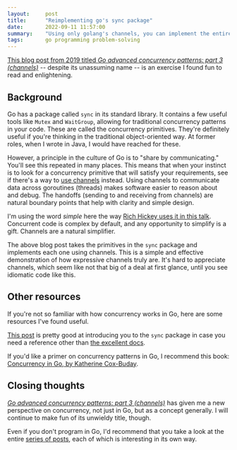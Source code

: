 ```yaml
---
layout:     post
title:      "Reimplementing go's sync package"
date:       2022-09-11 11:57:00
summary:    "Using only golang's channels, you can implement the entire sync package."
tags:       go programming problem-solving
---
```


[This blog post from 2019 titled *Go advanced concurrency patterns: part 3 (channels)*](https://blogtitle.github.io/go-advanced-concurrency-patterns-part-3-channels/) -- despite its unassuming name -- is an exercise I found fun to read and enlightening.

## Background

Go has a package called `sync` in its standard library. It contains a few useful tools like `Mutex` and `WaitGroup`, allowing for traditional concurrency patterns in your code. These are called the concurrency primitives. They're definitely useful if you're thinking in the traditional object-oriented way. At former roles, when I wrote in Java, I would have reached for these.

However, a principle in the culture of Go is to "share by communicating." You'll see this repeated in many places. This means that when your instinct is to look for a concurrency primitive that will satisfy your requirements, see if there's a way to [use channels](https://golangdocs.com/channels-in-golang) instead. Using channels to communicate data across goroutines (threads) makes software easier to reason about and debug. The handoffs (sending to and receiving from channels) are natural boundary points that help with clarity and simple design.

I'm using the word *simple* here the way [Rich Hickey uses it in this talk](https://www.youtube.com/watch?v=LKtk3HCgTa8). Concurrent code is complex by default, and any opportunity to simplify is a gift. Channels are a natural simplifier.

The above blog post takes the primitives in the `sync` package and implements each one using channels. This is a simple and effective demonstration of how expressive channels truly are. It's hard to appreciate channels, which seem like not that big of a deal at first glance, until you see idiomatic code like this.

## Other resources

If you're not so familiar with how concurrency works in Go, here are some resources I've found useful.

[This post](https://teivah.medium.com/a-closer-look-at-go-sync-package-9f4e4a28c35a) is pretty good at introducing you to the `sync` package in case you need a reference other than [the excellent docs](https://pkg.go.dev/sync).

If you'd like a primer on concurrency patterns in Go, I recommend this book: [Concurrency in Go, by Katherine Cox-Buday](https://www.oreilly.com/library/view/concurrency-in-go/9781491941294/).

## Closing thoughts

[*Go advanced concurrency patterns: part 3 (channels)*](https://blogtitle.github.io/go-advanced-concurrency-patterns-part-3-channels/) has given me a new perspective on concurrency, not just in Go, but as a concept generally. I will continue to make fun of its unwieldy title, though.

Even if you don't program in Go, I'd recommend that you take a look at the entire [series of posts](https://blogtitle.github.io/categories/concurrency/), each of which is interesting in its own way.